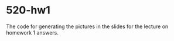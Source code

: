 # 520-hw1
The code for generating the pictures in the slides for the lecture on homework 1 answers.
